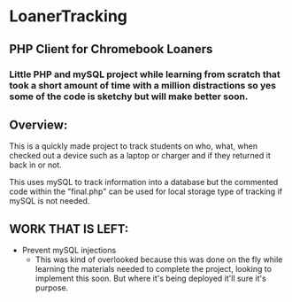 # LoanerTracking

## PHP Client for Chromebook Loaners

### Little PHP and mySQL project while learning from scratch that took a short amount of time with a million distractions so yes some of the code is sketchy but will make better soon.

## Overview:
This is a quickly made project to track students on who, what, when checked out a device such as a laptop or charger and if they returned it back in or not.

This uses mySQL to track information into a database but the commented code within the "final.php" can be used for local storage type of tracking if mySQL is not needed. 


## WORK THAT IS LEFT:
- Prevent mySQL injections
  - This was kind of overlooked because this was done on the fly while learning the materials needed to complete the project, looking to implement this soon. But where it's being deployed it'll sure it's purpose.



